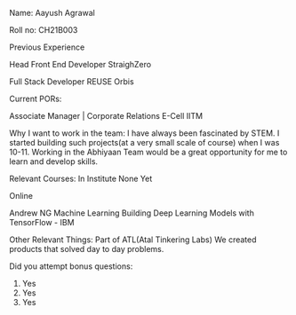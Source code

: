 Name:
Aayush Agrawal

Roll no:
CH21B003

Previous Experience

Head Front End Developer
StraighZero

Full Stack Developer
REUSE Orbis


Current PORs:

Associate Manager | Corporate Relations
E-Cell IITM

Why I want to work in the team:
I have always been fascinated by STEM. I started building such projects(at a very small scale of course) when I was 10-11. Working in the Abhiyaan Team would be a great opportunity for me to learn and develop skills.


Relevant Courses:
In Institute
None Yet

Online

Andrew NG Machine Learning
Building Deep Learning Models with TensorFlow - IBM

Other Relevant Things:
Part of ATL(Atal Tinkering Labs)
We created products that solved day to day problems.

Did you attempt bonus questions:
1. Yes
2. Yes
3. Yes